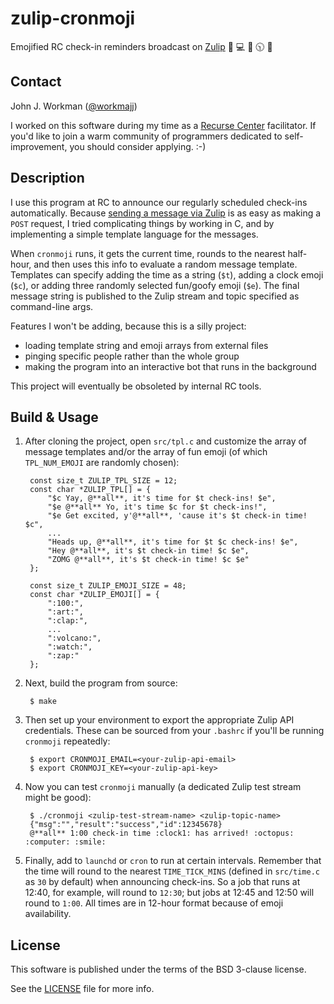 zulip-cronmoji
==============

Emojified RC check-in reminders broadcast on [Zulip](https://zulip.org/) :city_sunrise: :computer: :octopus: :clock1030: :rotating_light:

Contact
-------

John J. Workman ([@workmajj](https://twitter.com/workmajj))

I worked on this software during my time as a [Recurse Center](https://www.recurse.com/) facilitator. If you'd like to join a warm community of programmers dedicated to self-improvement, you should consider applying. :-)

Description
-----------

I use this program at RC to announce our regularly scheduled check-ins automatically. Because [sending a message via Zulip](https://zulip.com/api/) is as easy as making a `POST` request, I tried complicating things by working in C, and by implementing a simple template language for the messages.

When `cronmoji` runs, it gets the current time, rounds to the nearest half-hour, and then uses this info to evaluate a random message template. Templates can specify adding the time as a string (`$t`), adding a clock emoji (`$c`), or adding three randomly selected fun/goofy emoji (`$e`). The final message string is published to the Zulip stream and topic specified as command-line args.

Features I won't be adding, because this is a silly project:

* loading template string and emoji arrays from external files
* pinging specific people rather than the whole group
* making the program into an interactive bot that runs in the background

This project will eventually be obsoleted by internal RC tools.

Build & Usage
-------------

1. After cloning the project, open `src/tpl.c` and customize the array of message templates and/or the array of fun emoji (of which `TPL_NUM_EMOJI` are randomly chosen):

        const size_t ZULIP_TPL_SIZE = 12;
        const char *ZULIP_TPL[] = {
            "$c Yay, @**all**, it's time for $t check-ins! $e",
            "$e @**all** Yo, it's time $c for $t check-ins!",
            "$e Get excited, y'@**all**, 'cause it's $t check-in time! $c",
            ...
            "Heads up, @**all**, it's time for $t $c check-ins! $e",
            "Hey @**all**, it's $t check-in time! $c $e",
            "ZOMG @**all**, it's $t check-in time! $c $e"
        };

        const size_t ZULIP_EMOJI_SIZE = 48;
        const char *ZULIP_EMOJI[] = {
            ":100:",
            ":art:",
            ":clap:",
            ...
            ":volcano:",
            ":watch:",
            ":zap:"
        };

2. Next, build the program from source:

        $ make

3. Then set up your environment to export the appropriate Zulip API credentials. These can be sourced from your `.bashrc` if you'll be running `cronmoji` repeatedly:

        $ export CRONMOJI_EMAIL=<your-zulip-api-email>
        $ export CRONMOJI_KEY=<your-zulip-api-key>

4. Now you can test `cronmoji` manually (a dedicated Zulip test stream might be good):

        $ ./cronmoji <zulip-test-stream-name> <zulip-topic-name>
        {"msg":"","result":"success","id":12345678}
        @**all** 1:00 check-in time :clock1: has arrived! :octopus: :computer: :smile:

5. Finally, add to `launchd` or `cron` to run at certain intervals. Remember that the time will round to the nearest `TIME_TICK_MINS` (defined in `src/time.c` as `30` by default) when announcing check-ins. So a job that runs at 12:40, for example, will round to `12:30`; but jobs at 12:45 and 12:50 will round to `1:00`. All times are in 12-hour format because of emoji availability.

License
-------

This software is published under the terms of the BSD 3-clause license.

See the [LICENSE](LICENSE.md) file for more info.
